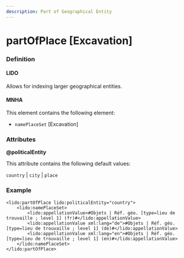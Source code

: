 ```yaml
---
description: Part of Geographical Entity
---
```


# partOfPlace \[Excavation]

### Definition

#### LIDO

Allows for indexing larger geographical entities.

#### MNHA

This element contains the following element:

* `namePlaceSet` \[Excavation]

### Attributes

**@politicalEntity**

This attribute contains the following default values:

`country` | `city` | `place`

### Example

```markup
<lido:partOfPlace lido:politicalEntity="country">
    <lido:namePlaceSet>
        <lido:appellationValue>#Objets | Réf. géo. [type=lieu de trouvaille ; level 1] (fr)#</lido:appellationValue>
        <lido:appellationValue xml:lang="de">#Objets | Réf. géo. [type=lieu de trouvaille ; level 1] (de)#</lido:appellationValue>
        <lido:appellationValue xml:lang="en">#Objets | Réf. géo. [type=lieu de trouvaille ; level 1] (en)#</lido:appellationValue>
    </lido:namePlaceSet>
</lido:partOfPlace>
```
